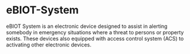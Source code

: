 # eBIOT-System
eBIOT System is an electronic device designed to assist in alerting somebody in emergency situations where a threat to persons or property exists. These devices also equipped with access control system (ACS) to activating other electronic devices.
